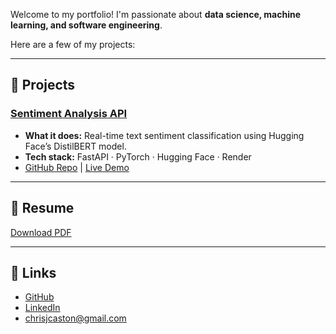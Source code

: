 Welcome to my portfolio! I'm passionate about **data science, machine learning, and software engineering**.

Here are a few of my projects:

---

## 🚀 Projects

### [Sentiment Analysis API](https://sentiment-analysis-api-w0p4.onrender.com/docs)
- **What it does:** Real-time text sentiment classification using Hugging Face’s DistilBERT model.  
- **Tech stack:** FastAPI · PyTorch · Hugging Face · Render  
- [GitHub Repo](https://github.com/ChrisCaston/ml-project-sentiment-analysis) | [Live Demo](https://sentiment-analysis-api-w0p4.onrender.com/docs)

---

## 📄 Resume
[Download PDF](resume.pdf)

---

## 🔗 Links
- [GitHub](https://github.com/ChrisCaston)  
- [LinkedIn](https://www.linkedin.com/in/christopher-caston/)  
- chrisjcaston@gmail.com
